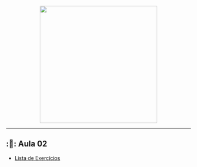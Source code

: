 <p align = "center">
<img src="https://github.com/eujonas/Python/giphhy.gif" widt="350px" height="320px">
</p>



 ***
 ## :📝: Aula 02

 * [Lista de Exercícios]()

